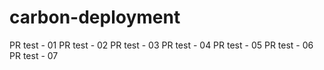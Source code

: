 carbon-deployment
=================

PR test - 01
PR test - 02
PR test - 03
PR test - 04
PR test - 05
PR test - 06
PR test - 07
